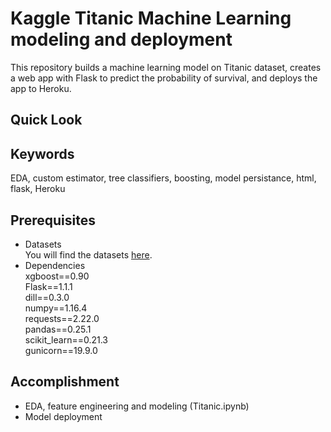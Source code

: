 # Kaggle Titanic Machine Learning modeling and deployment
This repository builds a machine learning model on Titanic dataset, creates a web app with Flask to predict the probability of survival, and deploys the app to Heroku.

## Quick Look


## Keywords
EDA, custom estimator, tree classifiers, boosting, model persistance, html, flask, Heroku

## Prerequisites
- Datasets  
You will find the datasets [here](https://www.kaggle.com/c/titanic/overview).   
- Dependencies  
xgboost==0.90  
Flask==1.1.1  
dill==0.3.0  
numpy==1.16.4  
requests==2.22.0  
pandas==0.25.1  
scikit_learn==0.21.3  
gunicorn==19.9.0  

## Accomplishment  
- EDA, feature engineering and modeling (Titanic.ipynb)
- Model deployment

